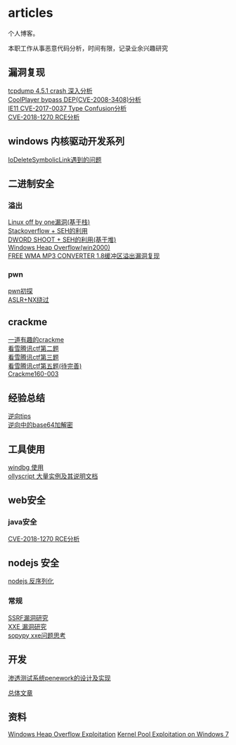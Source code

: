 # articles

个人博客。

本职工作从事恶意代码分析，时间有限，记录业余兴趣研究

## 漏洞复现

[tcpdump 4.5.1 crash 深入分析](https://www.anquanke.com/post/id/166711)   
[CoolPlayer bypass DEP(CVE-2008-3408)分析](https://www.anquanke.com/post/id/167424)        
[IE11 CVE-2017-0037 Type Confusion分析](https://www.anquanke.com/post/id/168916)   
[CVE-2018-1270 RCE分析](https://www.anquanke.com/post/id/104926)

## windows 内核驱动开发系列

[IoDeleteSymbolicLink遇到的问题](https://github.com/xinali/articles/issues/32)

## 二进制安全

### 溢出

[Linux off by one漏洞(基于栈)](https://github.com/xinali/articles/issues/28)       
[Stackoverflow + SEH的利用](https://github.com/xinali/articles/issues/24)      
[DWORD SHOOT + SEH的利用(基于堆)](https://github.com/xinali/articles/issues/25)        
[Windows Heap Overflow(win2000)](https://github.com/xinali/articles/issues/18)   
[FREE WMA MP3 CONVERTER 1.8缓冲区溢出漏洞复现](https://github.com/xinali/articles/issues/21)

### pwn


[pwn初探](https://github.com/xinali/articles/issues/17)  
[ASLR+NX绕过](https://github.com/xinali/articles/issues/4)

## crackme

[一道有趣的crackme](https://github.com/xinali/articles/issues/11)  
[看雪腾讯ctf第二题](https://github.com/xinali/articles/issues/12)  
[看雪腾讯ctf第三题](https://github.com/xinali/articles/issues/13)  
[看雪腾讯ctf第五题(待完善)](https://github.com/xinali/articles/issues/14)  
[Crackme160-003](https://github.com/xinali/articles/issues/20)  

## 经验总结

[逆向tips](https://github.com/xinali/articles/issues/2)  
[逆向中的base64加解密](https://github.com/xinali/articles/issues/5)

## 工具使用
[windbg 使用](https://github.com/xinali/articles/issues/7)  
[ollyscript 大量实例及其说明文档](https://github.com/xinali/articles/issues/6)

## web安全

### java安全

[CVE-2018-1270 RCE分析](https://github.com/xinali/articles/issues/27)  


## nodejs 安全

[nodejs 反序列化](https://github.com/xinali/articles/issues/19)

### 常规

[SSRF漏洞研究](https://github.com/xinali/articles/issues/16)   
[XXE 漏洞研究](https://github.com/xinali/articles/issues/1)   
[sopypy xxe问题思考](https://github.com/xinali/articles/issues/9)


## 开发

[渗透测试系统penework的设计及实现](https://github.com/xinali/articles/issues/22)


[总体文章](https://github.com/xinali/articles/issues)


## 资料

[Windows Heap Overflow Exploitation](https://www.exploit-db.com/docs/english/33196-windows-heap-overflow-exploitation.pdf)
[Kernel Pool Exploitation on Windows 7](https://www.exploit-db.com/docs/english/16032-kernel-pool-exploitation-on-windows-7.pdf)

